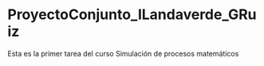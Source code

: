 # ProyectoConjunto_ILandaverde_GRuiz
Esta es la primer tarea del curso Simulación de procesos matemáticos
